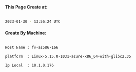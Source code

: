 
   
#### This Page Create at:

```bash

2023-01-30 - 13:56:24 UTC

```

#### Create By Machine:

```bash

Host Name : fv-az586-166

platform  : Linux-5.15.0-1031-azure-x86_64-with-glibc2.35

Ip Local  : 10.1.0.176

```

